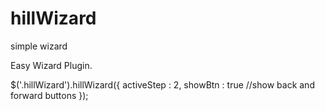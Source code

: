 # hillWizard
simple wizard

Easy Wizard Plugin.


$('.hillWizard').hillWizard({
activeStep : 2,
showBtn : true  //show back and forward buttons
});
